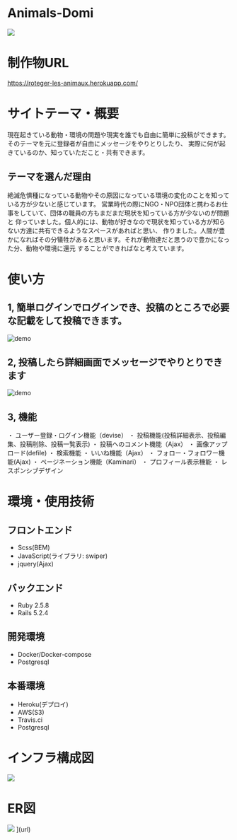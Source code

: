 # Animals-Domi
![](https://user-images.githubusercontent.com/65533226/94780406-586ec700-0403-11eb-8fe7-0e0071ae4b3c.png)


# 制作物URL
https://roteger-les-animaux.herokuapp.com/


# サイトテーマ・概要
現在起きている動物・環境の問題や現実を誰でも自由に簡単に投稿ができます。そのテーマを元に登録者が自由にメッセージをやりとりしたり、
実際に何が起きているのか、知っていただこと・共有できます。


## テーマを選んだ理由
絶滅危惧種になっている動物やその原因になっている環境の変化のことを知っている方が少ないと感じています。
営業時代の際にNGO・NPO団体と携わるお仕事をしていて、団体の職員の方もまだまだ現状を知っている方が少ないのが問題と
仰っていました。個人的には、動物が好きなので現状を知っている方が知らない方達に共有できるようなスペースがあればと思い、
作りました。人間が豊かになればその分犠牲があると思います。それが動物達だと思うので豊かになった分、動物や環境に還元
することができればなと考えています。


# 使い方
## 1, 簡単ログインでログインでき、投稿のところで必要な記載をして投稿できます。
![demo](https://gyazo.com/3473363d2160602cbea5e7aee26eb0ff/raw)


## 2, 投稿したら詳細画面でメッセージでやりとりできます
![demo](https://gyazo.com/e2f300853ec7d19273aff282a411bc7e/raw)


## 3, 機能
・ ユーザー登録・ログイン機能（devise）
・ 投稿機能(投稿詳細表示、投稿編集、投稿削除、投稿一覧表示)
・ 投稿へのコメント機能（Ajax）
・ 画像アップロード(defile)
・ 検索機能
・ いいね機能（Ajax）
・ フォロー・フォロワー機能(Ajax)
・ ページネーション機能（Kaminari）
・ プロフィール表示機能
・ レスポンシブデザイン


# 環境・使用技術　

## フロントエンド
- Scss(BEM)
- JavaScript(ライブラリ: swiper)
- jquery(Ajax)


## バックエンド
- Ruby 2.5.8
- Rails 5.2.4


## 開発環境
- Docker/Docker-compose
- Postgresql


## 本番環境
- Heroku(デプロイ)
- AWS(S3)
- Travis.ci
- Postgresql


# インフラ構成図
![](https://user-images.githubusercontent.com/65533226/94891956-6e8d8d80-04be-11eb-8ed2-4acc08f7c872.png)

# ER図
![](https://user-images.githubusercontent.com/65533226/94891930-587fcd00-04be-11eb-98cd-05d0d6f132c3.png)
](url)
